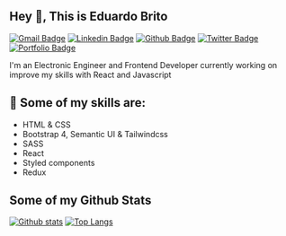 ## Hey 👋, This is Eduardo Brito
[![Gmail Badge](https://img.shields.io/badge/-eabbrito1996@gmail.com-c14438?style=flat&logo=Gmail&logoColor=white&link=mailto:eabbrito1996@gmail.com)](mailto:eabbrito1996@gmail.com) 
[![Linkedin Badge](https://img.shields.io/badge/-eduardobrito7-0072b1?style=flat&logo=Linkedin&logoColor=white&link=https://www.linkedin.com/in/eduardobrito7/)](https://www.linkedin.com/in/eduardobrito7/) [![Github Badge](https://img.shields.io/badge/-edabrito7-grey?style=flat&logo=github&logoColor=white&link=https://github.com/edabrito7/)](https://www.github.com/edabrito7/) [![Twitter Badge](https://img.shields.io/badge/-edabrito7-00acee?style=flat&logo=twitter&logoColor=white&link=https://twitter.com/edabrito7/)](https://www.twitter.com/edabrito7/) [![Portfolio Badge](https://img.shields.io/badge/portfolio-web-blue?style=flat&link=https://edabrito7-portfolio.netlify.app/)](https://edabrito7-portfolio.netlify.app/) <p align='left'>I'm an Electronic Engineer and Frontend Developer currently working on improve my skills with React and Javascript</p>
 ## :muscle: Some of my skills are:
<ul>
<li>HTML & CSS</li>
<li>Bootstrap 4, Semantic UI & Tailwindcss</li>
<li>SASS</li>
<li>React</li>
<li>Styled components</li>
<li>Redux</li>
</ul>

## Some of my Github Stats


[![Github stats](https://github-readme-stats.vercel.app/api?username=edabrito7&show_icons=true&include_all_commits=true)](https://github.com/edabrito7/github-readme-stats)
[![Top Langs](https://github-readme-stats.vercel.app/api/top-langs/?username=edabrito7&layout=compact)](https://github.com/edabrito7/github-readme-stats)

